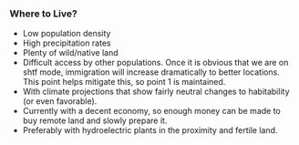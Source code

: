 ### Where to Live?
- Low population density
- High precipitation rates 
- Plenty of wild/native land
- Difficult access by other populations. Once it is obvious that we are on shtf mode, immigration will increase dramatically to better locations. This point helps mitigate this, so point 1 is maintained.
- With climate projections that show fairly neutral changes to habitability (or even favorable). 
- Currently with a decent economy, so enough money can be made to buy remote land and slowly prepare it.
- Preferably with hydroelectric plants in the proximity and fertile land.